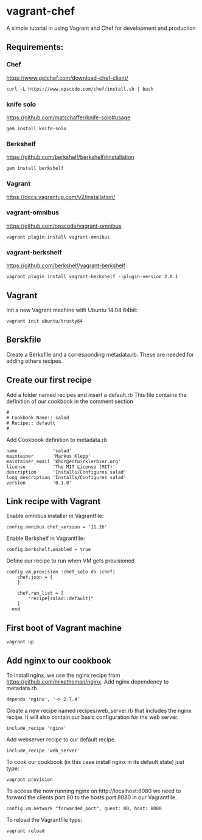 vagrant-chef
============

A simple tutorial in using Vagrant and Chef for development and production

## Requirements:

### Chef
https://www.getchef.com/download-chef-client/
```
curl -L https://www.opscode.com/chef/install.sh | bash
```

### knife solo
https://github.com/matschaffer/knife-solo#usage
```
gem install knife-solo
```

### Berkshelf
https://github.com/berkshelf/berkshelf#installation
```
gem install berkshelf
```

### Vagrant
https://docs.vagrantup.com/v2/installation/

### vagrant-omnibus
https://github.com/opscode/vagrant-omnibus
```
vagrant plugin install vagrant-omnibus
```

### vagrant-berkshelf
https://github.com/berkshelf/vagrant-berkshelf
```
vagrant plugin install vagrant-berkshelf --plugin-version 2.0.1
```

## Vagrant

Init a new Vagrant machine with Ubuntu 14.04 64bit:
```
vagrant init ubuntu/trusty64
```

## Berskfile

Create a Berksfile and a corresponding metadata.rb.
These are needed for adding others recipes.

## Create our first recipe

Add a folder named recipes and insert a default.rb
This file contains the definition of our cookbook in the comment section
```
#
# Cookbook Name:: salad
# Recipe:: default
#
```

Add Cookbook definition to metadata.rb
```
name             'salad'
maintainer       'Markus Klepp'
maintainer_email 'khor@entwicklerbier.org'
license          'The MIT License (MIT)'
description      'Installs/Configures salad'
long_description 'Installs/Configures salad'
version          '0.1.0'
```

## Link recipe with Vagrant

Enable omnibus installer in Vagrantfile:
```
config.omnibus.chef_version = '11.16'
```

Enable Berkshelf in Vagrantfile:
```
config.berkshelf.enabled = true
```

Define our recipe to run when VM gets provisioned
```
config.vm.provision :chef_solo do |chef|
    chef.json = {
    }

    chef.run_list = [
        "recipe[salad::default]"
    ]
  end
```

## First boot of Vagrant machine
```
vagrant up
```

## Add nginx to our cookbook

To install nginx, we use the nginx recipe from https://github.com/miketheman/nginx.
Add nginx dependency to metadata.rb  
```
depends 'nginx', '~> 2.7.4'
```

Create a new recipe named recipes/web_server.rb that includes the nginx recipe. It will also contain our basic configuration for the web server.
```
include_recipe 'nginx'
```

Add webserver recipe to our default recipe.
```
include_recipe 'web_server'
```

To cook our cookbook (in this case install nginx in its default state) just type:
```
vagrant provision
```

To access the now running nginx on http://localhost:8080 we need to forward the clients port 80 to the hosts port 8080 in our Vagrantfile.
```
config.vm.network "forwarded_port", guest: 80, host: 8080

```
To reload the Vagrantfile type:
```
vagrant reload
```
